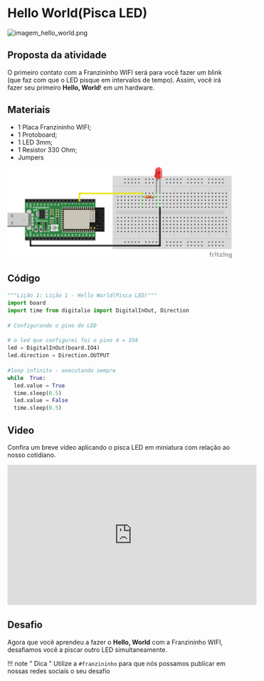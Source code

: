 # Hello World(Pisca LED)

![imagem_hello_world.png](img/01/imagem_hello_world.png)

## Proposta da atividade

 O primeiro contato com a Franzininho WIFI será para você fazer um blink (que faz com que o LED pisque em intervalos de tempo). Assim, você irá fazer seu primeiro **Hello, World**! em um hardware.

## Materiais

-   1 Placa Franzininho WIFI;
-   1 Protoboard;
-   1 LED 3mm;
-   1 Resistor 330 Ohm;
-   Jumpers

![circuito](img/01/circuito.png)

## Código


```python
"""Lição 1: Lição 1 - Hello World(Pisca LED)"""  
import board  
import time from digitalio import DigitalInOut, Direction  

# Configurando o pino do LED

# o led que configurei foi o pino 4 = IO4  
led = DigitalInOut(board.IO4)  
led.direction = Direction.OUTPUT  

#loop infinito - executando sempre  
while  True:  
  led.value = True  
  time.sleep(0.5)  
  led.value = False  
  time.sleep(0.5)
```

## Video

Confira um breve vídeo aplicando o pisca LED em miniatura com relação ao nosso cotidiano.

<iframe width="560" height="315" src="https://www.youtube.com/embed/tgY2_n1aOC4" title="YouTube video player" frameborder="0" allow="accelerometer; autoplay; clipboard-write; encrypted-media; gyroscope; picture-in-picture" allowfullscreen></iframe>


## Desafio

Agora que você aprendeu a fazer o **Hello, World** com a Franzininho WIFI, desafiamos você a piscar outro LED simultaneamente.


!!! note " Dica "
    Utilize a ```#franzininho```  para que nós possamos publicar em nossas redes sociais o seu desafio
